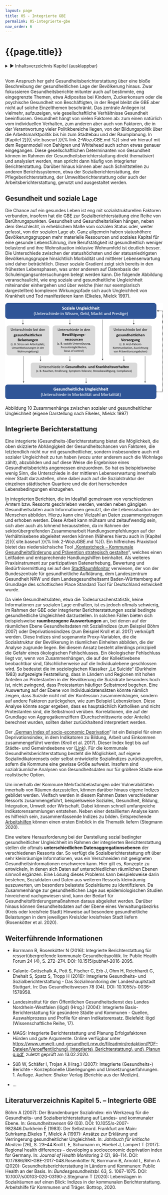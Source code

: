 ```yaml
---
layout: page
title: 05 - Integrierte GBE 
permalink: 05-integrierte-gbe
nav_order: 6
---
```

# {{page.title}}
<details markdown="block"> 
  <summary> 
      &#9658; Inhaltsverzeichnis Kapitel (ausklappbar) 
  </summary>
 
1. TOC
{:toc}
 </details>
<br>
 
Vom Anspruch her geht Gesundheitsberichterstattung über eine bloße
Beschreibung der gesundheitlichen Lage der Bevölkerung hinaus. Zwar
fokussieren Gesundheitsberichte mitunter auch auf bestimmte, eng
eingegrenzte Themen, etwa Adipositas bei Kindern, Zuckerkonsum oder die
psychische Gesundheit von Beschäftigten, in der Regel bleibt die GBE
aber nicht auf solche Einzelthemen beschränkt. Das zentrale Anliegen ist
vielmehr, aufzuzeigen, wie gesellschaftliche Verhältnisse Gesundheit
beeinflussen. Gesundheit hängt von vielen Faktoren ab: zum einen
natürlich vom individuellen Verhalten, zum anderen aber auch von
Faktoren, die in der Verantwortung vieler Politikbereiche liegen, von
der Bildungspolitik über die Arbeitsmarktpolitik bis hin zum Städtebau
und der Raumplanung. In [Kapitel 2]({{ site.baseurl }}{% link 2-WozuGBE.md %}) sind wir hierauf mit dem Regenmodell
von Dahlgren und Whitehead auch schon etwas genauer eingegangen. Diese
gesellschaftlichen Determinanten von Gesundheit können im Rahmen der
Gesundheitsberichterstattung direkt thematisiert und analysiert werden,
man spricht dann häufig von integrierter Berichterstattung. Darüber
hinaus können aber auch Schnittstellen zu anderen Berichtssystemen, etwa
der Sozialberichterstattung, der Pflegeberichterstattung, der
Umweltberichterstattung oder auch der Arbeitsberichterstattung, genutzt
und ausgestaltet werden.

## Gesundheit und soziale Lage

Die Chance auf ein gesundes Leben ist eng mit sozialstrukturellen
Faktoren verbunden, insofern hat die GBE zur Sozialberichterstattung
eine Reihe von Berührungspunkten. Gesundheit und Gesundheitsrisiken
hängen, neben dem Geschlecht, in erheblichem Maße vom sozialen Status
oder, weiter gefasst, von der sozialen Lage ab. Ganz allgemein haben
statushöhere Bevölkerungsgruppen mehr materielle Ressourcen und soziales
Kapital für eine gesunde Lebensführung, ihre Berufstätigkeit ist
gesundheitlich weniger belastend und ihre Wohnsituation inklusive
Wohnumfeld ist deutlich besser. Die Unterschiede zwischen der
statushöchsten und der statusniedrigsten Bevölkerungsgruppe
hinsichtlich Morbidität und mittlerer Lebenserwartung sind daher
beträchtlich. Dieser soziale Gradient zeigt sich bereits in den
frühesten Lebensphasen, was unter anderem auf Datenbasis der
Schuleingangsuntersuchungen belegt werden kann. Die folgende Abbildung
veranschaulicht, wie eng soziale und gesundheitliche Ungleichheit
miteinander einhergehen und über welche (hier nur exemplarisch
dargestellten) komplexen Wirkungspfade sich auch Ungleichheit von
Krankheit und Tod manifestieren kann (Elkeles, Mielck 1997).

![](./media/image12.png)

Abbildung 10 Zusammenhänge zwischen sozialer und gesundheitlicher
Ungleichheit (eigene Darstellung nach Elkeles, Mielck 1997)

## Integrierte Berichterstattung

Eine integrierte (Gesundheits-)Berichterstattung bietet die Möglichkeit,
die oben skizzierte Abhängigkeit der Gesundheitschancen von Faktoren,
die letztendlich nicht nur mit gesundheitlicher, sondern insbesondere
auch mit sozialer Ungleichheit zu tun haben (wozu unter anderem auch die
Wohnlage zählt), abzubilden und auf diese Weise die Ergebnisse eines
Gesundheitsberichts angemessen einzuordnen. So hat es beispielsweise
wenig Sinn, die Unterschiede in der mittleren Lebenserwartung innerhalb
einer Stadt darzustellen, ohne dabei auch auf die Sozialstruktur der
einzelnen städtischen Quartiere und die dort herrschenden
Lebensbedingungen einzugehen.

In integrierten Berichten, die im Idealfall gemeinsam von verschiedenen
Ämtern bzw. Ressorts geschrieben werden, werden neben gängigen
Gesundheitsdaten auch Informationen genutzt, die die Lebenssituation der
Menschen abbilden. Hierzu kann eine Vielzahl an Daten zusammengetragen
und erhoben werden. Diese Arbeit kann mühsam und zeitaufwendig sein,
sich aber auch als lohnend herausstellen, da im Rahmen der
sektorübergreifenden Zusammenarbeit Handlungsempfehlungen auf der
Verhältnisebene abgeleitet werden können (Näheres hierzu auch in
[Kapitel 2]({{ site.baseurl }}{% link 2-WozuGBE.md %})). Ein hilfreiches Praxistool bietet das niedersächsische Tool
„[<span class="underline">Kontextcheck</span>
<span class="underline">–</span> <span class="underline">Kommunale
Gesundheitsförderung und Prävention strategisch
gestalten</span>](https://www.kontextcheck.de/)<span class="underline">“</span>,
welches einen Leitfaden und entsprechende Handlungshilfen beinhaltet.
Als weiteres Praxisinstrument zur partizipativen Datenerhebung,
Bewertung und Bedürfnisermittlung sei auf den
[<span class="underline">StadtRaumMonitor</span>](http://www.stadtraummonitor.de/)
verwiesen, der von der Bundeszentrale für gesundheitliche Aufklärung,
dem Landeszentrum Gesundheit NRW und dem Landesgesundheitsamt
Baden-Württemberg auf Grundlage des schottischen Place Standard Tool
für Deutschland entwickelt wurde.

Da viele Gesundheitsdaten, etwa die Todesursachenstatistik, keine
Informationen zur sozialen Lage enthalten, ist es jedoch oftmals
schwierig, im Rahmen der GBE oder integrierter Berichterstattungen
sozial bedingte gesundheitliche Ungleichheit darzustellen. In solchen
Fällen bieten sich beispielsweise **raumbezogene Auswertungen** an, bei
denen auf der räumlichen Ebene Gesundheitsdaten mit SozialIndizes (zum
Beispiel Böhm 2007) oder Deprivationsindizes (zum Beispiel Kroll et al.
2017) verknüpft werden. Diese Indizes sind sogenannte Proxy-Variablen,
die die Sozialstruktur der Bevölkerung in räumlichen Einheiten abbilden,
die der Analyse zugrunde liegen. Bei diesem Ansatz besteht allerdings
prinzipiell die Gefahr eines ökologischen Fehlschlusses. Ein
ökologischer Fehlschluss liegt vor, wenn von Zusammenhängen, die auf
der Kollektivebene beobachtbar sind, fälschlicherweise auf die
Individualebene geschlossen wird. So bedeutet die im soziologischen
Klassiker „Le Suicide“ (Durkheim 1983) aufgezeigte Feststellung, dass in
Ländern und Regionen mit hohen Anteilen an Protestanten in der
Bevölkerung die Suizidrate besonders hoch ist, nicht zwingend, dass
Protestanten häufiger Selbstmord begehen. Eine Auswertung auf der Ebene
von Individualdatensätzen könnte nämlich zeigen, dass Suizide nicht mit
der Konfession zusammenhängen, sondern auf andere Faktoren zurückgehen,
wie zum Beispiel Lebenskrisen. Diese Analyse könnte sogar ergeben, dass
es hauptsächlich Katholiken und nicht Protestanten sind, die Selbstmord
verüben. Korrelationen, die auf der Grundlage von Aggregatkennziffern
(Durchschnittswerte oder Anteile) berechnet wurden, sollten daher
zurückhaltend interpretiert werden.

Der „[German Index of socio-economic
Deprivation](https://lekroll.github.io/GISD/)“ ist ein Beispiel für
einen Deprivationsindex, in dem Indikatoren zu Bildung, Arbeit und
Einkommen zusammengeführt werden (Kroll et al. 2017). Dieser Index liegt
bis auf Städte- und Gemeindeebene vor
([<span class="underline">Link</span>](https://github.com/lekroll/GISD)).
Für die kommunale Gesundheitsberichterstattung besteht die Möglichkeit,
auf eigene Sozialindikatorensets oder selbst entwickelte Sozialindizes
zurückzugreifen, sofern die Kommune eine gewisse Größe aufweist.
Insofern sind sozialräumliche Analysen von Gesundheitsdaten nur für
größere Städte eine realistische Option.

Um innerhalb der Kommune Mehrfachbelastungen oder Vulnerabilitäten
innerhalb von Räumen darzustellen, können darüber hinaus eigene Indizes
gebildet werden. Vielfach werden in diesem Rahmen Daten verschiedener
Ressorts zusammengeführt, beispielsweise Soziales, Gesundheit, Bildung,
Integration, Umwelt oder Wirtschaft. Dabei können schnell umfangreiche
Indikatorensammlungen entstehen. Neben einer detaillierten Analyse kann
es hilfreich sein, zusammenfassende Indizes zu bilden. Entsprechende
[<span class="underline">Arbeitshilfen</span>](https://www.gib.nrw.de/service/downloaddatenbank/lebenslagen-in-sozialraeumen-auf-einen-blick-indizes-in-der-kommunalen-berichterstattung)
können einen ersten Einblick in die Thematik liefern (Stegmann 2020).

Eine weitere Herausforderung bei der Darstellung sozial bedingter
gesundheitlicher Ungleichheit im Rahmen der integrierten
Berichterstattung stellen die oftmals **unterschiedlichen
Datenaggregationsebenen** der verschiedenen Ressorts dar. So verfügt die
Sozialberichterstattung oft über sehr kleinräumige Informationen, was
ein Verschneiden mit geeigneten Gesundheitsinformationen erschweren
kann. Hier gilt es, Konzepte zu entwickeln, in denen sich Daten auf
unterschiedlichen räumlichen Ebenen sinnvoll ergänzen. Eine Lösung
dieses Problems kann beispielsweise darin bestehen, Sozialdaten und
Daten aus weiteren Ressorts kleinräumig auszuwerten, um besonders
belastete Sozialräume zu identifizieren. Da Zusammenhänge zur
gesundheitlichen Lage aus epidemiologischen Studien hinreichend
nachgewiesen sind, kann der Bedarf für Gesundheitsförderungsmaßnahmen
daraus abgeleitet werden. Darüber hinaus können Gesundheitsdaten auf der
Ebene eines Verwaltungsbezirks (Kreis oder kreisfreie Stadt) Hinweise
auf besondere gesundheitliche Belastungen in dem jeweiligen Kreis/der
kreisfreien Stadt liefern (Rosenkötter et al. 2020).

## Weiterführende Informationen

  - Borrmann B, Rosenkötter N (2016): Integrierte Berichterstattung für
    ressortübergreifende kommunale Gesundheitspolitik. In: Public Health
    Forum 24 (4), S. 272–274. DOI: 10.1515/pubhef-2016-2095.

  - Galante-Gottschalk A, Pott S, Fischer C, Erb J, Ohm H, Reichhardt G,
    Ehehalt S, Spatz S, Tropp H (2016): Integrierte Gesundheits- und
    Sozialberichterstattung - Das Sozialmonitoring der Landeshauptstadt
    Stuttgart. In: Das Gesundheitswesen 78 (04). DOI:
    10.1055/s-0036-1578958.

  - Landesinstitut für den Öffentlichen Gesundheitsdienst des Landes
    Nordrhein-Westfalen (lögd) (Hrsg.) (2004): Integrierte
    Basis-Berichterstattung für gesündere Städte und Kommunen - Quellen,
    Auswahlprozess und Profile für einen Indikatorensatz. Bielefeld:
    lögd (Wissenschaftliche Reihe, 17).

  - MAGS: Integrierte Berichterstattung und Planung Erfolgsfaktoren
    Hürden und gute Argumente. Online verfügbar unter
    https://www.umwelt-und-gesundheit.nrw.de/fileadmin/redaktion/PDF-Dateien/Veroeffentlichung\_Integrierte\_Berichterstattung\_und\_Planung.pdf,
    zuletzt geprüft am 13.02.2020.

  - Süß W, Schäfer I, Trojan A (Hrsg.) (2007): Integrierte
    (Gesundheits-) Berichte - Konzeptionelle Überlegungen und
    Umsetzungserfahrungen. 1. Auflage. Aachen: Shaker Verlag (Berichte
    aus der Medizin).

  - ...

## Literaturverzeichnis Kapitel 5. – Integrierte GBE 

Böhm A (2007): Der Brandenburger Sozialindex: ein Werkzeug für die
Gesundheits- und Sozialberichterstattung auf Landes- und kommunaler
Ebene. In: *Gesundheitswesen* 69 (03). DOI:
10.1055/s-2007-982846.Durkheim É (1983): Der Selbstmord. Frankfurt am
Main: Suhrkamp.Elkeles T, Mielck A (1997): Ansätze zur Erklärung und
Verringerung gesundheitlicher Ungleichheit. In: *Jahrbuch für kritische
Medizin* (26), S. 23–44.Kroll L E, Schumann m, Hoebel J, Lampert T
(2017): Regional health differences – developing a socioeconomic
deprivation index for Germany. In: *Journal of Health Monitoring* 2 (2),
98–114. DOI: 10.17886/RKI-GBE-2017-048.Rosenkötter N, Borrmann B, Arnold
L, Böhm A (2020): Gesundheitsberichterstattung in Ländern und Kommunen:
Public Health an der Basis. In: *Bundesgesundheitsbl.* 63, S. 1067–1075.
DOI: 10.1007/s00103-020-03190-z.Stegmann T (2020): Lebenslagen in
Sozialräumen auf einen Blick: Indizes in der kommunalen
Berichterstattung. Arbeitshilfe für Kommunen und Träger. Bottrop, 2020.
